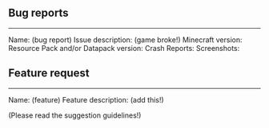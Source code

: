 ## Bug reports
-----------------------------
Name: (bug report)
Issue description: (game broke!)
Minecraft version:
Resource Pack and/or Datapack version:
Crash Reports:
Screenshots:

## Feature request
----------------------------
Name: (feature)
Feature description: (add this!)

(Please read the suggestion guidelines!)
